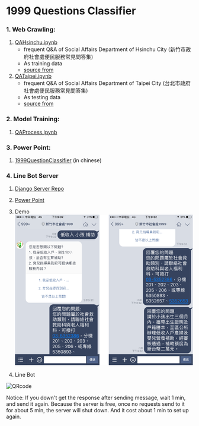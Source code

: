 # 1999 Questions Classifier

### 1. Web Crawling: 
1. [QAHsinchu.ipynb](https://github.com/GoatWang/HsinchuHackthon_QA1999_ClassifierTraining/blob/master/QAHsinchu.ipynb)
    * frequent Q&A of Social Affairs Department of Hsinchu City (新竹市政府社會處便民服務常見問答集)
    * As training data
    * [source from](http://society.hccg.gov.tw/society/ch/home.jsp?id=202&parentpath=&mcustomize=qanda_view.jsp&toolsflag=Y&dataserno=201404090005&t=QandA&mserno=201601300131)
2. [QATaipei.ipynb](https://github.com/GoatWang/HsinchuHackthon_QA1999_ClassifierTraining/blob/master/QATaipei.ipynb)
    * frequent Q&A of Social Affairs Department of Taipei City (台北市政府社會處便民服務常見問答集)
    * As testing data
    * [source from](http://www.dosw.gov.taipei/lp.asp?ctNode=22120&CtUnit=10403&BaseDSD=69&mp=107001)
    
### 2. Model Training:
1. [QAProcess.ipynb](https://github.com/GoatWang/HsinchuHackthon_QA1999_ClassifierTraining/blob/master/QAProcess.ipynb)

### 3. Power Point:
1. [1999QuestionClassifier](https://github.com/GoatWang/HsinchuHackthon_QA1999_ClassifierTraining/blob/master/1999%E5%95%8F%E9%A1%8C%E5%88%86%E9%A1%9E%E5%99%A8.pdf)
(in chinese)
### 4. Line Bot Server 
1. [Django Server Repo](https://github.com/GoatWang/HsinchuHackthon_QA1999_Linebot)
2. [Power Point](https://github.com/GoatWang/HsinchuHackthon_QA1999_Linebot/blob/master/%E6%96%B0%E7%AB%B9%E5%B8%82%E7%A4%BE%E6%9C%83%E8%99%95%20PIPELINE(New).pdf)
3. Demo
![demo](/demo.png)

4. Line Bot

![QRcode](/qrcode.png)

Notice: If you down't get the response after sending message, wait 1 min, and send it again. Because the server is free, once no requests send to it for about 5 min, the server will shut down. And it cost about 1 min to set up again.

